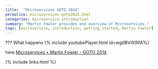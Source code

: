 ```yaml
---
title:  "Microservices GOTO 2014"
permalink: microservices-goto2014.html
categories: microservice introduction
summary: "Martin Fowler provides and overview of Microservices."
tags: [microservice, introduction, getting_started, Martin Fowler]
---
```


???
What happens
{% include youtubePlayer.html id=wgdBVIX9ifA%}

here
[Microservices • Martin Fowler - GOTO 2014](https://youtu.be/wgdBVIX9ifA)

{% include links.html %}
